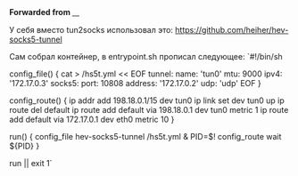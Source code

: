 **Forwarded from [ᅠ](https://t.me/hidden_account_1708213886)**

У себя вместо tun2socks использовал это:
https://github.com/heiher/hev-socks5-tunnel

Сам собрал контейнер, в entrypoint.sh прописал следующее:
`#!/bin/sh

config_file() {
  cat > /hs5t.yml << EOF
tunnel:
  name: 'tun0'
  mtu: 9000
  ipv4: '172.17.0.3'
socks5:
  port: 10808
  address: '172.17.0.2'
  udp: 'udp'
EOF
}

config_route() {
ip addr add 198.18.0.1/15 dev tun0
ip link set dev tun0 up
ip route del default
ip route add default via 198.18.0.1 dev tun0 metric 1
ip route add default via 172.17.0.1 dev eth0 metric 10
}

run() {
  config_file
  hev-socks5-tunnel /hs5t.yml &
  PID=$!
  config_route
  wait ${PID}
}

run || exit 1`